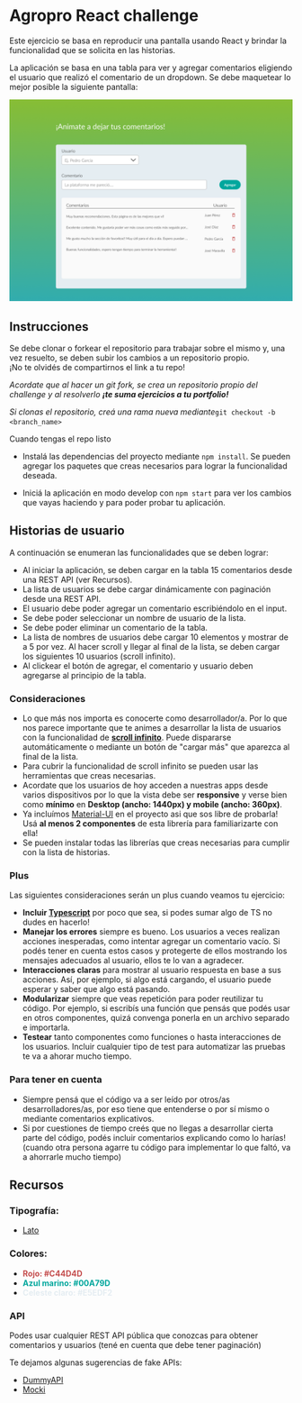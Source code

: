 # Agropro React challenge

Este ejercicio se basa en reproducir una pantalla usando React y brindar la funcionalidad que se solicita en las historias.

La aplicación se basa en una tabla para ver y agregar comentarios eligiendo el usuario que realizó el comentario de un dropdown. Se debe maquetear lo mejor posible la siguiente pantalla:

![Pantalla de ejemplo](src/assets/screen_view.png)

## **Instrucciones**

Se debe clonar o forkear el repositorio para trabajar sobre el mismo y, una vez resuelto, se deben subir los cambios a un repositorio propio.<br> ¡No te olvidés de compartirnos el link a tu repo!

*Acordate que al hacer un git fork, se crea un repositorio propio del challenge y al resolverlo **¡te suma ejercicios a tu portfolio!***

*Si clonas el repositorio, creá una rama nueva mediante*```git checkout -b <branch_name>```

Cuando tengas el repo listo
- Instalá las dependencias del proyecto mediante ```npm install```. Se pueden agregar los paquetes que creas necesarios para lograr la funcionalidad deseada.

- Iniciá la aplicación en modo develop con ```npm start``` para ver los cambios que vayas haciendo y para poder probar tu aplicación.

## **Historias de usuario**
A continuación se enumeran las funcionalidades que se deben lograr:

- Al iniciar la aplicación, se deben cargar en la tabla 15 comentarios desde una REST API (ver Recursos).
- La lista de usuarios se debe cargar dinámicamente con paginación desde una REST API.
- El usuario debe poder agregar un comentario escribiéndolo en el input.
- Se debe poder seleccionar un nombre de usuario de la lista.
- Se debe poder eliminar un comentario de la tabla.
- La lista de nombres de usuarios debe cargar 10 elementos y mostrar de a 5 por vez. Al hacer scroll y llegar al final de la lista, se deben cargar los siguientes 10 usuarios (scroll infinito).
- Al clickear el botón de agregar, el comentario y usuario deben agregarse al principio de la tabla.

### Consideraciones
- Lo que más nos importa es conocerte como desarrollador/a. Por lo que nos parece importante que te animes a desarrollar la lista de usuarios con la funcionalidad de [**scroll infinito**](https://uxplanet.org/ux-infinite-scrolling-vs-pagination-1030d29376f1). Puede dispararse automáticamente o mediante un botón de "cargar más" que aparezca al final de la lista.
- Para cubrir la funcionalidad de scroll infinito se pueden usar las herramientas que creas necesarias.
- Acordate que los usuarios de hoy acceden a nuestras apps desde varios dispositivos por lo que la vista debe ser **responsive** y verse bien como **mínimo** en **Desktop (ancho: 1440px) y mobile (ancho: 360px)**.
- Ya incluímos [Material-UI](https://material-ui.com/) en el proyecto asi que sos libre de probarla! Usá **al menos 2 componentes** de esta librería para familiarizarte con ella!
- Se pueden instalar todas las librerías que creas necesarias para cumplir con la lista de historias.

### Plus
Las siguientes consideraciones serán un plus cuando veamos tu ejercicio:
- **Incluir [Typescript](https://www.typescriptlang.org/)** por poco que sea, si podes sumar algo de TS no dudes en hacerlo!
- **Manejar los errores** siempre es bueno. Los usuarios a veces realizan acciones inesperadas, como intentar agregar un comentario vacío. Si podés tener en cuenta estos casos y protegerte de ellos mostrando los mensajes adecuados al usuario, ellos te lo van a agradecer.
- **Interacciones claras** para mostrar al usuario respuesta en base a sus acciones. Así, por ejemplo, si algo está cargando, el usuario puede esperar y saber que algo está pasando.
- **Modularizar** siempre que veas repetición para poder reutilizar tu código. Por ejemplo, si escribís una función que pensás que podés usar en otros componentes, quizá convenga ponerla en un archivo separado e importarla.
- **Testear** tanto componentes como funciones o hasta interacciones de los usuarios. Incluir cualquier tipo de test para automatizar las pruebas te va a ahorar mucho tiempo.

### Para tener en cuenta
- Siempre pensá que el código va a ser leído por otros/as desarrolladores/as, por eso tiene que entenderse o por sí mismo o mediante comentarios explicativos.
- Si por cuestiones de tiempo creés que no llegas a desarrollar cierta parte del código, podés incluir comentarios explicando como lo harías! (cuando otra persona agarre tu código para implementar lo que faltó, va a ahorrarle mucho tiempo)

## **Recursos** 
### Tipografía: 
- [Lato](https://fonts.google.com/specimen/Lato?query=lato)

### Colores:
- <span style="color: #C44D4D; font-weight: 700">Rojo: #C44D4D</span>
- <span style="color: #00A79D; font-weight: 700">Azul marino: #00A79D</span>
- <span style="color: #E5EDF2; font-weight: 700">Celeste claro: #E5EDF2</span>

### API
Podes usar cualquier REST API pública que conozcas para obtener comentarios y usuarios (tené en cuenta que debe tener paginación)

Te dejamos algunas sugerencias de fake APIs:
- [DummyAPI](https://dummyapi.io/)
- [Mocki](https://mocki.io/fake-json-api)
